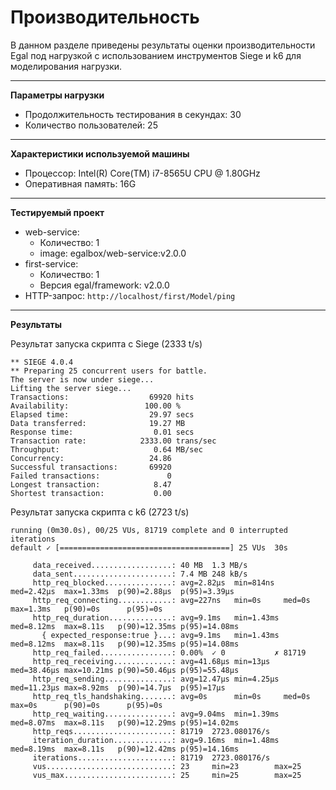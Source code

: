 # Производительность

В данном разделе приведены результаты оценки производительности Egal под нагрузкой
с использованием инструментов Siege и k6 для моделирования нагрузки.

---

**Параметры нагрузки**
* Продолжительность тестирования в секундах: 30 
* Количество пользователей: 25

---

**Характеристики используемой машины**
* Процессор: Intel(R) Core(TM) i7-8565U CPU @ 1.80GHz
* Оперативная память: 16G

---

**Тестируемый проект**
* web-service: 
  * Количество: 1
  * image: egalbox/web-service:v2.0.0
* first-service:
    * Количество: 1
    * Версия egal/framework: v2.0.0
* HTTP-запрос: `http://localhost/first/Model/ping`

---
**Результаты**

Результат запуска скрипта с Siege (2333 t/s)

```
** SIEGE 4.0.4
** Preparing 25 concurrent users for battle.
The server is now under siege...
Lifting the server siege...
Transactions:                  69920 hits
Availability:                 100.00 %
Elapsed time:                  29.97 secs
Data transferred:              19.27 MB
Response time:                  0.01 secs
Transaction rate:            2333.00 trans/sec
Throughput:                     0.64 MB/sec
Concurrency:                   24.86
Successful transactions:       69920
Failed transactions:               0
Longest transaction:            8.47
Shortest transaction:           0.00
```

Результат запуска скрипта с k6 (2723 t/s)

```
running (0m30.0s), 00/25 VUs, 81719 complete and 0 interrupted iterations
default ✓ [======================================] 25 VUs  30s

     data_received..................: 40 MB  1.3 MB/s
     data_sent......................: 7.4 MB 248 kB/s
     http_req_blocked...............: avg=2.82µs  min=814ns  med=2.42µs  max=1.33ms  p(90)=2.88µs  p(95)=3.39µs 
     http_req_connecting............: avg=227ns   min=0s     med=0s      max=1.3ms   p(90)=0s      p(95)=0s     
     http_req_duration..............: avg=9.1ms   min=1.43ms med=8.12ms  max=8.11s   p(90)=12.35ms p(95)=14.08ms
       { expected_response:true }...: avg=9.1ms   min=1.43ms med=8.12ms  max=8.11s   p(90)=12.35ms p(95)=14.08ms
     http_req_failed................: 0.00%  ✓ 0           ✗ 81719
     http_req_receiving.............: avg=41.68µs min=13µs   med=38.46µs max=10.21ms p(90)=50.46µs p(95)=55.48µs
     http_req_sending...............: avg=12.47µs min=4.25µs med=11.23µs max=8.92ms  p(90)=14.7µs  p(95)=17µs   
     http_req_tls_handshaking.......: avg=0s      min=0s     med=0s      max=0s      p(90)=0s      p(95)=0s     
     http_req_waiting...............: avg=9.04ms  min=1.39ms med=8.07ms  max=8.11s   p(90)=12.29ms p(95)=14.02ms
     http_reqs......................: 81719  2723.080176/s
     iteration_duration.............: avg=9.16ms  min=1.48ms med=8.19ms  max=8.11s   p(90)=12.42ms p(95)=14.16ms
     iterations.....................: 81719  2723.080176/s
     vus............................: 23     min=23        max=25 
     vus_max........................: 25     min=25        max=25 
```